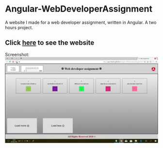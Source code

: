 # Angular-WebDeveloperAssignment
A website I made for a web developer assignment, written in Angular. A two hours project.

## Click [here](https://guy-kaplan.github.io/Angular-WebDeveloperAssignment/) to see the website

Screenshot:
![screenshot1](/images/screenshot1.png)<br><br>
